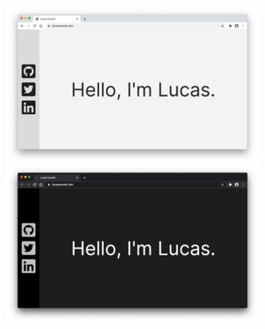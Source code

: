 <div style="text-align:center"><img src ="preview-light.png" /></div>
<div style="text-align:center"><img src ="preview-dark.png" /></div>
